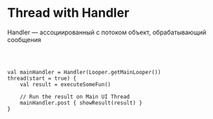 # Thread with Handler

Handler — ассоциированный с потоком объект, обрабатывающий сообщения

<br>

<pre><code class="Kotlin large" data-trim data-noescape>
val mainHandler = Handler(Looper.getMainLooper())
thread(start = true) {
    val result = executeSomeFun()

    // Run the result on Main UI Thread
    mainHandler.post { showResult(result) }
}
</code></pre>
